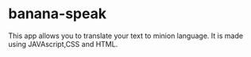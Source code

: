 # banana-speak
This app allows you to translate your text to minion language.
It is made using JAVAscript,CSS and HTML.
